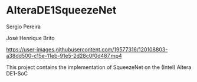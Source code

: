 # AlteraDE1SqueezeNet

Sergio Pereira

José Henrique Brito

https://user-images.githubusercontent.com/19577316/120108803-a38dd500-c15e-11eb-91e5-2d28c0f0d487.mp4

This project contains the implementation of SqueezeNet on the (Intel) Altera DE1-SoC


